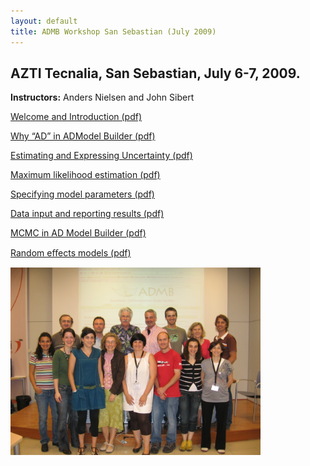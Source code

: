 ```yaml
---
layout: default
title: ADMB Workshop San Sebastian (July 2009)
---
```


AZTI Tecnalia, San Sebastian, July 6-7, 2009.
---------------------------------------------

**Instructors:** Anders Nielsen and John Sibert

[Welcome and Introduction (pdf)](course-intro.pdf)

[Why “AD” in ADModel Builder (pdf)](autodif-intro.pdf)

[Estimating and Expressing Uncertainty (pdf)](uncertainty.pdf)

[Maximum likelihood estimation (pdf)](MaximumLikelihood.pdf)

[Specifying model parameters (pdf)](Parameters.pdf)

[Data input and reporting results (pdf)](DataInOut.pdf)

[MCMC in AD Model Builder (pdf)](MCMCinADMB.pdf)

[Random eﬀects models (pdf)](RandomEffects.pdf)

<img src="group-photo.jpg" width="400px"/>
